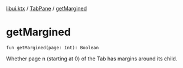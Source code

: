 [libui.ktx](../README.md) / [TabPane](README.md) / [getMargined](get-margined.md)

# getMargined

`fun getMargined(page: Int): Boolean`

Whether page n (starting at 0) of the Tab has margins around its child.
